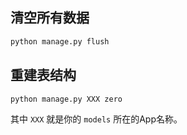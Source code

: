 ## 清空所有数据
```bash
python manage.py flush
```


## 重建表结构
```bash
python manage.py XXX zero
```
其中 `XXX` 就是你的 `models` 所在的App名称。

